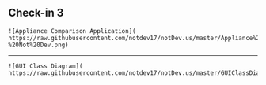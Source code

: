 ## Check-in 3

 	![Appliance Comparison Application]( https://raw.githubusercontent.com/notdev17/notDev.us/master/Appliance%20Comparison%20Application%20-%20Not%20Dev.png)
 
***

	![GUI Class Diagram]( https://raw.githubusercontent.com/notdev17/notDev.us/master/GUIClassDiagram.png)
